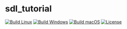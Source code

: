 # sdl_tutorial

[![Build Linux](https://github.com/pascal-1609/sdl_tutorial/workflows/Build%20Linux/badge.svg)](https://github.com/pascal-1609/sdl_tutorial/actions/workflows/build_linux.yml)
[![Build Windows](https://github.com/pascal-1609/sdl_tutorial/workflows/Build%20Windows/badge.svg)](https://github.com/pascal-1609/sdl_tutorial/actions/workflows/build_windows.yml)
[![Build macOS](https://github.com/pascal-1609/sdl_tutorial/workflows/Build%20macOS/badge.svg)](https://github.com/pascal-1609/sdl_tutorial/actions/workflows/build_macos.yml)
[![License](https://img.shields.io/badge/license-MIT-yellow)](https://github.com/pascal-1609/sdl_tutorial/blob/master/LICENSE)
